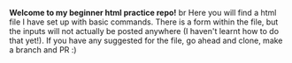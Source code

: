 **Welcome to my beginner html practice repo!**
br
Here you will find a html file I have set up with basic commands. There is a form within the file, but the inputs will not actually be posted anywhere (I haven't learnt how to do that yet!). If you have any suggested for the file, go ahead and clone, make a branch and PR :)
